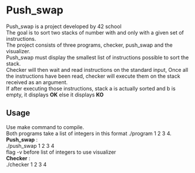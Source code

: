# Push_swap
Push_swap is a project developed by 42 school\
The goal is to sort two stacks of number with and only with a given set of instructions.\
The project consists of three programs, checker, push_swap and the visualizer.\
Push_swap must display the smallest list of instructions possible to sort the stack.\
Checker will then wait and read instructions on the standard input, Once all the instructions have been read, checker will
execute them on the stack received as an argument.\
If after executing those instructions, stack a is actually sorted and b is empty, it displays **OK** else it displays **KO**

## Usage
Use make command to compile.\
Both programs take a list of integers in this format ./program 1 2 3 4.\
**Push_swap** :\
./push_swap 1 2 3 4\
flag -v before list of integers to use visualizer\
**Checker** :\
./checker 1 2 3 4
